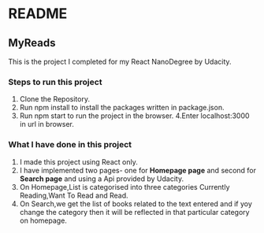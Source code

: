 # README
## MyReads

This is the project I completed for my React NanoDegree by Udacity.

### Steps to run this project
1. Clone the Repository.
2. Run npm install to install the packages written in package.json.
3. Run npm start to run the project in the browser.
4.Enter localhost:3000 in url in browser.

### What I have done in this project
1. I made this project using React only.
2. I have implemented two pages- one for **Homepage page** and second for **Search page** and using a Api provided by Udacity.
3. On Homepage,List is categorised into three categories Currently Reading,Want To Read and Read.
4. On Search,we get the list of books related to the text entered and if yoy change the category then it will be reflected in that particular category on homepage.
